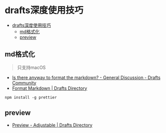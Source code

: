 # drafts深度使用技巧

<!--ts-->
* [drafts深度使用技巧](#drafts深度使用技巧)
   * [md格式化](#md格式化)
   * [preview](#preview)

<!-- Created by https://github.com/ekalinin/github-markdown-toc -->
<!-- Added by: runner, at: Thu Sep 15 15:18:26 UTC 2022 -->

<!--te-->

## md格式化

> 只支持macOS

- [Is there anyway to format the markdown? - General Discussion - Drafts Community](https://forums.getdrafts.com/t/is-there-anyway-to-format-the-markdown/7850/5)
- [Format Markdown | Drafts Directory](https://actions.getdrafts.com/a/1bP)

```shell
npm install -g prettier 
```


## preview

- [Preview - Adjustable | Drafts Directory](https://actions.getdrafts.com/a/2Bz)